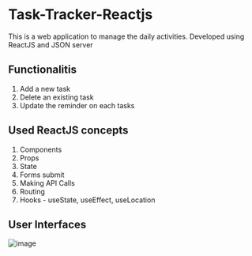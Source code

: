 # Task-Tracker-Reactjs
This is a web application to manage the daily activities. Developed using ReactJS and JSON server

Functionalitis
--------------
1. Add a new task
2. Delete an existing task
3. Update the reminder on each tasks

Used ReactJS concepts
---------------------
1. Components
2. Props
3. State
4. Forms submit
5. Making API Calls
6. Routing
7. Hooks - useState, useEffect, useLocation

User Interfaces
----------------
![image](https://user-images.githubusercontent.com/32828462/154793594-b0316ed4-d8a8-481f-b7ba-23a454342cb5.png)




